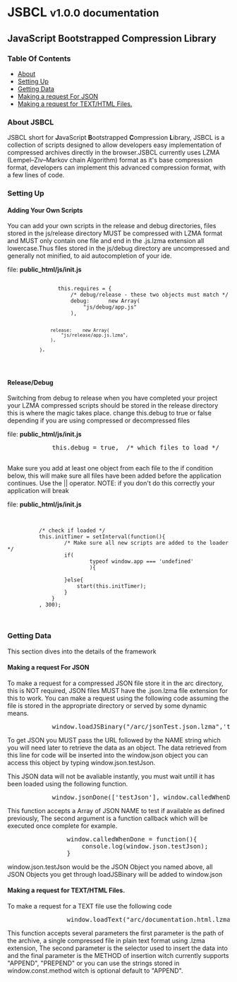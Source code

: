 <h1>JSBCL <small>v1.0.0 documentation</small></h1>
<h2>JavaScript Bootstrapped Compression Library</h2>
<h3>Table Of Contents</h3>
<ul>
            <li><a href="#about">About</a></li>
            <li><a href="#setting-up">Setting Up</a></li>
            <li><a href="#getting-data">Getting Data</a></li>
            <li><a href="#request-json">Making a request For JSON</a></li>
            <li><a href="#request-text">Making a request for TEXT/HTML Files.</a></li>

</ul>

<a name="about"></a>
<h3>About JSBCL</h3>
        
<p>JSBCL short for <strong>J</strong>avaScript <strong>B</strong>ootstrapped <strong>C</strong>ompression <strong>L</strong>ibrary, JSBCL is a collection of scripts designed to allow developers easy implementation of compressed archives directly in the browser.JSBCL currently uses LZMA (Lempel–Ziv–Markov chain Algorithm) format as it's base compression format, developers can implement this advanced compression format, with a few lines of code.
         
<h3>Setting Up</h3>
<a name='setting-up'></a>
<h4>Adding Your Own Scripts</h4>
<p>You can add your own scripts in the release and debug directories, files stored in the js/release directory MUST be compressed with LZMA format and MUST only contain one file and end in the .js.lzma extension all lowercase.Thus files stored in the js/debug directory are uncompressed and generally not minified, to aid autocompletion of your ide.</p>

<p>file: <strong>public_html/js/init.js</strong></p>
        
<code>
                this.requires = {
                    /* debug/release - these two objects must match */
                    debug:      new Array(
                        "js/debug/app.js"
                    ), 

                    release:    new Array(
                        "js/release/app.js.lzma",
                    ),

                },

 </code>
<h4>Release/Debug</h4>
 <p>Switching from debug to release when you have completed your project your LZMA compressed scripts should be stored in the release directory this is where the magic takes place. change this.debug to true or false depending if you are using compressed or decompressed files</p>
        
 <p>file: <strong>public_html/js/init.js</strong></p>
        <pre>
            this.debug = true,  /* which files to load */
        </pre>
        
 <p>Make sure you add at least one object from each file to the if condition below, this will make sure all files have been added before the application continues. Use the || operator. NOTE: if you don't do this correctly your application will break</p>
        
<p>file: <strong>public_html/js/init.js</strong></p>
<pre>
            
              /* check if loaded */
              this.initTimer = setInterval(function(){
                      /* Make sure all new scripts are added to the loader */
                      if(
                              typeof window.app === 'undefined'
                              ){

                      }else{
                          start(this.initTimer);
                      }
                  }
              , 300);
</pre>
        
<a name="getting-data"></a>
<h3>Getting Data</h3>
        
 <p>This section dives into the details of the framework</p>
 <a name="request-json"></a>
 <h4>Making a request For JSON</h4>

 <p>
 To make a request for a compressed JSON file store it in the arc directory, this is NOT required, JSON files MUST have the .json.lzma file extension for this to work. You can make a request using the following code assuming the file is stored in the appropriate directory or served by some dynamic means.
 </p>
        
<pre>
            window.loadJSBinary("/arc/jsonTest.json.lzma",'testJson');
</pre>
        
<p>
To get JSON you MUST pass the URL followed by the NAME string which you will need later to retrieve the data as an object. The data retrieved from this line for code will be inserted into the window.json object you can access this object by typing window.json.testJson.
</p>
        
<p>
This JSON data will not be avaliable instantly, you must wait untill it has been loaded using the following function.
</p>
        
<pre>
            window.jsonDone(['testJson'], window.calledWhenDone);
</pre>
        
<p>This function accepts a Array of JSON NAME to test if available as defined previously, The second argument is a function callback which will be executed once complete for example.
</p>
        
<pre>
                window.calledWhenDone = function(){
                    console.log(window.json.testJson);
                }
</pre>
       
<p>window.json.testJson would be the JSON Object you named above, all JSON Objects you get through loadJSBinary will be added to window.json</p>

<a name="request-text"></a>
<h4>Making a request for TEXT/HTML Files.</h4>
        
 <p>
 To make a request for a TEXT file use the following code
 </p>
        
<pre>
                window.loadText("arc/documentation.html.lzma",".doc", window.const.method.APPEND);
</pre>
        
<p>This function accepts several parameters the first parameter is the path of the archive, a single compressed file in plain text format using .lzma extension, The second parameter is the selector used to insert the data into and the final parameter is the METHOD of insertion witch currently supports "APPEND", "PREPEND" or you can use the strings stored in window.const.method witch is optional default to "APPEND".
</p>
